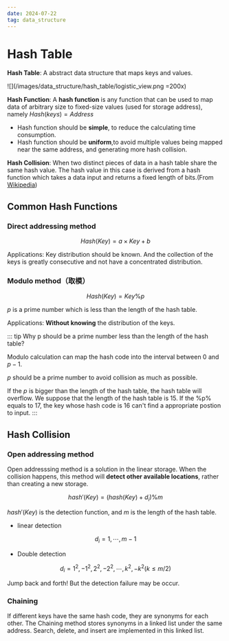 ```yaml
---
date: 2024-07-22
tag: data_structure
---
```


# Hash Table

**Hash Table**: A abstract data structure that maps keys and values.

![](/images/data_structure/hash_table/logistic_view.png =200x)

**Hash Function**: A **hash function** is any function that can be used to map data of arbitrary size to fixed-size values (used for storage address), namely $Hash(keys)=Address$

- Hash function should be **simple**, to reduce the calculating time consumption.
- Hash function should be **uniform**,to avoid multiple values being mapped near the same address, and generating more hash collision.

**Hash Collision**: When two distinct pieces of data in a hash table share the same hash value. The hash value in this case is derived from a hash function which takes a data input and returns a fixed length of bits.(From [Wikipedia](https://en.wikipedia.org/wiki/Hash_collision))

## Common Hash Functions

### Direct addressing method

$$Hash(Key) = a\times Key + b$$

Applications: Key distribution should be known. And the collection of the keys is greatly consecutive and not have a concentrated distribution.

### Modulo method（取模）

$$Hash(Key) = Key \% p$$

$p$ is a prime number which is less than the length of the hash table.

Applications: **Without knowing** the distribution of the keys.

::: tip Why p should be a prime number less than the length of the hash table?

Modulo calculation can map the hash code into the interval between 0 and $p-1$.

$p$ should be a prime number to avoid collision as much as possible.

If the $p$ is bigger than the length of the hash table, the hash table will overflow. We suppose that the length of the hash table is 15. If the %p% equals to 17, the key whose hash code is 16 can't find a appropriate postion to input.
:::

## Hash Collision

### Open addressing method

Open addresssing method is a solution in the linear storage. When the collision happens, this method will **detect other available locations**, rather than creating a new storage.

$$hash'(Key) = (hash(Key)+d_i)\% m$$

$hash'(Key)$ is the detection function, and $m$ is the length of the hash table.

- linear detection

$$d_i = 1,\cdots, m-1$$

- Double detection

$$d_i = 1^2, -1^2, 2^2, -2^2, \cdots, k^2, -k^2(k\le m/2)$$

Jump back and forth! But the detection failure may be occur.

### Chaining

If different keys have the same hash code, they are synonyms for each other. The Chaining method stores synonyms in a linked list under the same address. Search, delete, and insert are implemented in this linked list.
